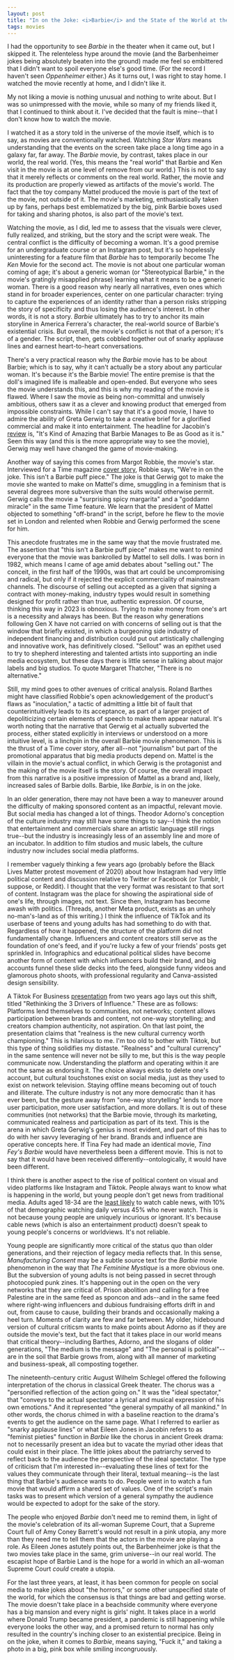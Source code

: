```yaml
---
layout: post
title: "In on the Joke: <i>Barbie</i> and the State of the World at the End of 2023"
tags: movies
---
```


I had the opportunity to see <i>Barbie</i> in the theater when it came out, but I skipped it. The relenteless hype around the movie (and the Barbenheimer jokes being absolutely beaten into the ground) made me feel so embittered that I didn't want to spoil everyone else's good time. (For the record I haven't seen <i>Oppenheimer</i> either.) As it turns out, I was right to stay home. I watched the movie recently at home, and I didn't like it.

My not liking a movie is nothing unusual and nothing to write about. But I was so unimpressed with the movie, while so many of my friends liked it, that I continued to think about it. I've decided that the fault is mine--that I don't know how to watch the movie.

I watched it as a story told in the universe of the movie itself, which is to say, as movies are conventionally watched. Watching <i>Star Wars</i> means understanding that the events on the screen take place a long time ago in a galaxy far, far away. The <i>Barbie</i> movie, by contrast, takes place in our world, the real world. (Yes, this means the "real world" that Barbie and Ken visit in the movie is at one level of remove from our world.) This is not to say that it merely reflects or comments on the real world. Rather, the movie and its production are properly viewed as artifacts of the movie's world. The fact that the toy company Mattel produced the movie is part of the text of the movie, not outside of it. The movie's marketing, enthusiastically taken up by fans, perhaps best emblematized by the big, pink Barbie boxes used for taking and sharing photos, is also part of the movie's text.

Watching the movie, as I did, led me to assess that the visuals were clever, fully realized, and striking, but the story and the script were weak. The central conflict is the difficulty of becoming a woman. It's a good premise for an undergraduate course or an Instagram post, but it's so hopelessly uninteresting for a feature film that <i>Barbie</i> has to temporarily become The <i>Ken</i> Movie for the second act. The movie is not about one particular woman coming of age; it's about a generic woman (or "Stereotypical Barbie," in the movie's gratingly misapplied phrase) learning what it means to be a generic woman. There is a good reason why nearly all narratives, even ones which stand in for broader experiences, center on one particular character: trying to capture the experiences of an identity rather than a person risks stripping the story of specificity and thus losing the audience's interest. In other words, it is not a story. <i>Barbie</i> ultimately has to try to anchor its main storyline in America Ferrera's character, the real-world source of Barbie's existential crisis. But overall, the movie's conflict is not that of a person; it's of a gender. The script, then, gets cobbled together out of snarky applause lines and earnest heart-to-heart conversations. 

There's a very practical reason why the <i>Barbie</i> movie has to be about Barbie; which is to say, why it can't actually be a story about any particular woman. It's because it's the Barbie movie! The entire premise is that the doll's imagined life is malleable and open-ended. But everyone who sees the movie understands this, and this is why my reading of the movie is flawed. Where I saw the movie as being non-committal and unwisely ambitious, others saw it as a clever and knowing product that emerged from impossible constraints. While I can't say that it's a good movie, I have to admire the ability of Greta Gerwig to take a creative brief for a glorified commercial and make it into entertainment. The headline for Jacobin's <a href="https://jacobin.com/2023/07/barbie-movie-review-mattel-consumerism-feminism">review</a> is, "It's Kind of Amazing that Barbie Manages to Be as Good as it is." Seen this way (and this is the more appropriate way to see the movie), Gerwig may well have changed the game of movie-making. 

Another way of saying this comes from Margot Robbie, the movie's star. Interviewed for a Time magazine <a href="https://time.com/6289864/barbie-time-cover-story/">cover story</a>, Robbie says, "We're in on the joke. This isn't a Barbie puff piece." The joke is that Gerwig got to make the movie she wanted to make on Mattel's dime, smuggling in a feminism that is several degrees more subversive than the suits would otherwise permit. Gerwig calls the movie a "surprising spicy margarita" and a "goddamn miracle" in the same Time feature. We learn that the president of Mattel objected to something "off-brand" in the script, before he flew to the movie set in London and relented when Robbie and Gerwig performed the scene for him. 

This anecdote frustrates me in the same way that the movie frustrated me. The assertion that "this isn't a Barbie puff piece" makes me want to remind everyone that the movie was bankrolled by Mattel to sell dolls. I was born in 1982, which means I came of age amid debates about "selling out." The conceit, in the first half of the 1990s, was that art could be uncompromising and radical, but only if it rejected the explicit commerciality of mainstream channels. The discourse of selling out accepted as a given that signing a contract with money-making, industry types would result in something designed for profit rather than true, authentic expression. Of course, thinking this way in 2023 is obnoxious. Trying to make money from one's art is a necessity and always has been. But the reason why generations following Gen X have not carried on with concerns of selling out is that the window that briefly existed, in which a burgeoning side industry of independent financing and distribution could put out artistically challenging and innovative work, has definitively closed. "Sellout" was an epithet used to try to shepherd interesting and talented artists into supporting an indie media ecosystem, but these days there is little sense in talking about major labels and big studios. To quote Margaret Thatcher, "There is no alternative."

Still, my mind goes to other avenues of critical analysis. Roland Barthes might have classified Robbie's open acknowledgement of the product's flaws as "inoculation," a tactic of admitting a little bit of fault that counterintuitively leads to its acceptance, as part of a larger project of depoliticizing certain elements of speech to make them appear natural. It's worth noting that the narrative that Gerwig et al actually subverted the process, either stated explicitly in interviews or understood on a more intuitive level, is a linchpin in the overall Barbie movie phenomenon. This is the thrust of a Time cover story, after all--not "journalism" but part of the promotional apparatus that big media products depend on. Mattel is the villain in the movie's actual conflict, in which Gerwig is the protagonist and the making of the movie itself is the story. Of course, the overall impact from this narrative is a positive impression of Mattel as a brand and, likely, increased sales of Barbie dolls. Barbie, like <i>Barbie</i>, is in on the joke.

In an older generation, there may not have been a way to maneuver around the difficulty of making sponsored content as an impactful, relevant movie. But social media has changed a lot of things. Theodor Adorno's conception of the culture industry may still have some things to say--I think the notion that entertainment and commercials share an artistic language still rings true--but the industry is increasingly less of an assembly line and more of an incubator. In addition to film studios and music labels, the culture industry now includes social media platforms. 

I remember vaguely thinking a few years ago (probably before the Black Lives Matter protest movement of 2020) about how Instagram had very little political content and discussion relative to Twitter or Facebook (or Tumblr, I suppose, or Reddit). I thought that the very format was resistant to that sort of content. Instagram was the place for showing the aspirational side of one's life, through images, not text. Since then, Instagram has become awash with politics. (Threads, another Meta product, exists as an unholy no-man's-land as of this writing.) I think the influence of TikTok and its userbase of teens and young adults has had something to do with that. Regardless of how it happened, the structure of the platform did not fundamentally change. Influencers and content creators still serve as the foundation of one's feed, and if you're lucky a few of your friends' posts get sprinkled in. Infographics and educational political slides have become another form of content with which influencers build their brand, and big accounts funnel these slide decks into the feed, alongside funny videos and glamorous photo shoots, with professional regularity and Canva-assisted design sensibility.

A Tiktok For Business <a href="https://www.tiktok.com/business/en-US/blog/real-tok-re-thinking-influence-in-the-age-of-tiktok">presentation</a> from two years ago lays out this shift, titled "Rethinking the 3 Drivers of Influence." These are as follows: Platforms lend themselves to communities, not networks; content allows participation between brands and content, not one-way storytelling; and creators champion authenticity, not aspiration. On that last point, the presentation claims that "realness is the new cultural currency worth championing." This is hilarious to me. I'm too old to bother with Tiktok, but this type of thing solidifies my distaste. "Realness" and "cultural currency" in the same sentence will never not be silly to me, but this is the way people communicate now. Understanding the platform and operating within it are not the same as endorsing it. The choice always exists to delete one's account, but cultural touchstones exist on social media, just as they used to exist on network television. Staying offline means becoming out of touch and illiterate. The culture industry is not any more democratic than it has ever been, but the gesture away from "one-way storytelling" lends to more user participation, more user satisfaction, and more dollars. It is out of these communities (not networks) that the Barbie movie, through its marketing, communicated realness and participation as part of its text. This is the arena in which Greta Gerwig's genius is most evident, and part of this has to do with her savvy leveraging of her brand. Brands and influence are operative concepts here. If Tina Fey had made an identical movie, <i>Tina Fey's Barbie</i> would have nevertheless been a different movie. This is not to say that it would have been received differently--ontologically, it would have been different.

I think there is another aspect to the rise of political content on visual and video platforms like Instagram and Tiktok. People always want to know what is happening in the world, but young people don't get news from traditional media. Adults aged 18-34 are the <a href="https://www.statista.com/statistics/742225/frequency-of-watching-cable-news-in-the-us-age/
">least likely</a> to watch cable news, with 10% of that demographic watching daily versus 45% who never watch. This is not because young people are uniquely incurious or ignorant. It's because cable news (which is also an entertainment product) doesn't speak to young people's concerns or worldviews. It's not reliable. 

Young people are significantly more critical of the status quo than older generations, and their rejection of legacy media reflects that. In this sense, <i>Manufacturing Consent</i> may be a subtle source text for the <i>Barbie</i> movie phenomenon in the way that <i>The Feminine Mystique</i> is a more obvious one. But the subversion of young adults is not being passed in secret through photocopied punk zines. It's happening out in the open on the very networks that they are critical of. Prison abolition and calling for a free Palestine are in the same feed as sponcon and ads--and in the same feed where right-wing influencers and dubious fundraising efforts drift in and out, from cause to cause, building their brands and occasionally making a heel turn. Moments of clarity are few and far between. My older, hidebound version of cultural criticsm wants to make points about Adorno as if they are outside the movie's text, but the fact that it takes place in our world means that critical theory--including Barthes, Adorno, and the slogans of older generations, "The medium is the message" and "The personal is political"--are in the soil that Barbie grows from, along with all manner of marketing and business-speak, all composting together.

The nineteenth-century critic August Wilhelm Schlegel offered the following interpretation of the chorus in classical Greek theater. The chorus was a "personified reflection of the action going on." It was the "ideal spectator," that "conveys to the actual spectator a lyrical and musical expression of his own emotions." And it represented "the general sympathy of all mankind." In other words, the chorus chimed in with a baseline reaction to the drama's events to get the audience on the same page. What I referred to earlier as "snarky applause lines" or what Eileen Jones in Jacobin refers to as "feminist pieties" function in <i>Barbie</i> like the chorus in ancient Greek drama: not to necessarily present an idea but to vacate the myriad other ideas that could exist in their place. The little jokes about the patriarchy served to reflect back to the audience the perspective of the ideal spectator. The type of criticism that I'm interested in--evaluating these lines of text for the values they communicate through their literal, textual meaning--is the last thing that Barbie's audience wants to do. People went in to watch a fun movie that would affirm a shared set of values. One of the script's main tasks was to present which version of a general sympathy the audience would be expected to adopt for the sake of the story. 

The people who enjoyed <i>Barbie</i> don't need me to remind them, in light of the movie's celebration of its all-woman Supreme Court, that a Supreme Court full of Amy Coney Barrett's would not result in a pink utopia, any more than they need me to tell them that the actors in the movie are playing a role. As Eileen Jones astutely points out, the Barbenheimer joke is that the two movies take place in the same, grim universe--in our real world. The escapist hope of Barbie Land is the hope for a world in which an all-woman Supreme Court <i>could</i> create a utopia. 

For the last three years, at least, it has been common for people on social media to make jokes about "the horrors," or some other unspecified state of the world, for which the consensus is that things are bad and getting worse. The movie doesn't take place in a beachside community where everyone has a big mansion and every night is girls' night. It takes place in a world where Donald Trump became president, a pandemic is still happening while everyone looks the other way, and a promised return to normal has only resulted in the country's inching closer to an existential precipice. Being in on the joke, when it comes to <i>Barbie</i>, means saying, "Fuck it," and taking a photo in a big, pink box while smiling incongruously.

